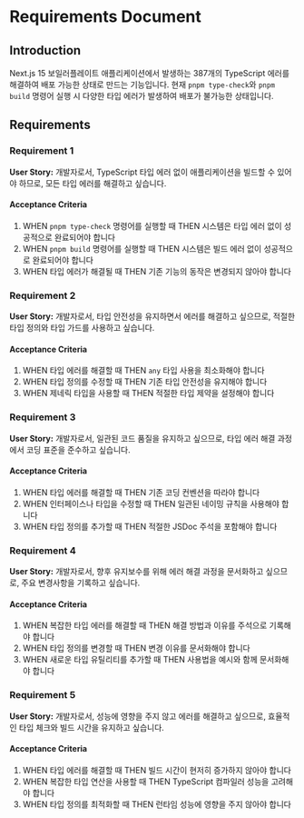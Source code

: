 # Requirements Document

## Introduction

Next.js 15 보일러플레이트 애플리케이션에서 발생하는 387개의 TypeScript 에러를 해결하여 배포 가능한
상태로 만드는 기능입니다. 현재 `pnpm type-check`와 `pnpm build` 명령어 실행 시 다양한 타입 에러가
발생하여 배포가 불가능한 상태입니다.

## Requirements

### Requirement 1

**User Story:** 개발자로서, TypeScript 타입 에러 없이 애플리케이션을 빌드할 수 있어야 하므로, 모든
타입 에러를 해결하고 싶습니다.

#### Acceptance Criteria

1. WHEN `pnpm type-check` 명령어를 실행할 때 THEN 시스템은 타입 에러 없이 성공적으로 완료되어야
   합니다
2. WHEN `pnpm build` 명령어를 실행할 때 THEN 시스템은 빌드 에러 없이 성공적으로 완료되어야 합니다
3. WHEN 타입 에러가 해결될 때 THEN 기존 기능의 동작은 변경되지 않아야 합니다

### Requirement 2

**User Story:** 개발자로서, 타입 안전성을 유지하면서 에러를 해결하고 싶으므로, 적절한 타입 정의와
타입 가드를 사용하고 싶습니다.

#### Acceptance Criteria

1. WHEN 타입 에러를 해결할 때 THEN `any` 타입 사용을 최소화해야 합니다
2. WHEN 타입 정의를 수정할 때 THEN 기존 타입 안전성을 유지해야 합니다
3. WHEN 제네릭 타입을 사용할 때 THEN 적절한 타입 제약을 설정해야 합니다

### Requirement 3

**User Story:** 개발자로서, 일관된 코드 품질을 유지하고 싶으므로, 타입 에러 해결 과정에서 코딩
표준을 준수하고 싶습니다.

#### Acceptance Criteria

1. WHEN 타입 에러를 해결할 때 THEN 기존 코딩 컨벤션을 따라야 합니다
2. WHEN 인터페이스나 타입을 수정할 때 THEN 일관된 네이밍 규칙을 사용해야 합니다
3. WHEN 타입 정의를 추가할 때 THEN 적절한 JSDoc 주석을 포함해야 합니다

### Requirement 4

**User Story:** 개발자로서, 향후 유지보수를 위해 에러 해결 과정을 문서화하고 싶으므로, 주요
변경사항을 기록하고 싶습니다.

#### Acceptance Criteria

1. WHEN 복잡한 타입 에러를 해결할 때 THEN 해결 방법과 이유를 주석으로 기록해야 합니다
2. WHEN 타입 정의를 변경할 때 THEN 변경 이유를 문서화해야 합니다
3. WHEN 새로운 타입 유틸리티를 추가할 때 THEN 사용법을 예시와 함께 문서화해야 합니다

### Requirement 5

**User Story:** 개발자로서, 성능에 영향을 주지 않고 에러를 해결하고 싶으므로, 효율적인 타입 체크와
빌드 시간을 유지하고 싶습니다.

#### Acceptance Criteria

1. WHEN 타입 에러를 해결할 때 THEN 빌드 시간이 현저히 증가하지 않아야 합니다
2. WHEN 복잡한 타입 연산을 사용할 때 THEN TypeScript 컴파일러 성능을 고려해야 합니다
3. WHEN 타입 정의를 최적화할 때 THEN 런타임 성능에 영향을 주지 않아야 합니다
